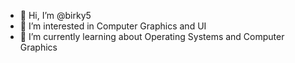 - 👋 Hi, I’m @birky5
- 👀 I’m interested in Computer Graphics and UI
- 🌱 I’m currently learning about Operating Systems and Computer Graphics

<!---
birky5/birky5 is a ✨ special ✨ repository because its `README.md` (this file) appears on your GitHub profile.
You can click the Preview link to take a look at your changes.
--->
